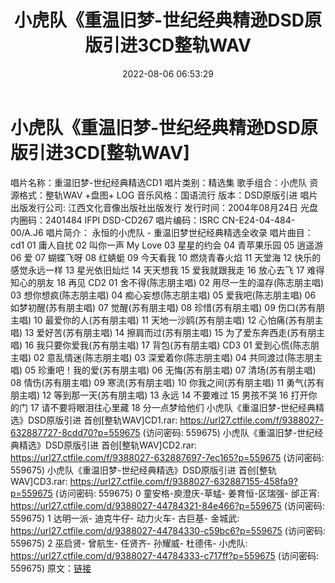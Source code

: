 ﻿---
title: 小虎队《重温旧梦-世纪经典精逊DSD原版引进3CD整轨WAV
date: 2022-08-06 06:53:29
categories: WAV车载音乐、镜像
tags: 华语中文
---
# 小虎队《重温旧梦-世纪经典精逊DSD原版引进3CD[整轨WAV]

唱片名称：重温旧梦-世纪经典精选CD1
唱片类别：精选集
歌手组合：小虎队
资源格式：整轨WAV +盘图+ LOG
音乐风格：国语流行
版本：DSD原版引进
唱片出版发行公司: 江西文化音像出版社出版发行
发行时间：2004年08月24日
光盘内圈码：2401484 IFPI DSD-CD267
唱片编码：ISRC CN-E24-04-484-00/A.J6
唱片简介：
永恒的小虎队 - 重温旧梦世纪经典精选全收录
唱片曲目：
cd1
01 庸人自扰
02 叫你一声 My Love
03 星星的约会
04 青苹果乐园
05 逍遥游
06 爱
07 蝴蝶飞呀
08 红蜻蜓
09 今天看我
10 燃烧青春火焰
11 天堂海
12 快乐的感觉永远一样
13 星光依旧灿烂
14 天天想我
15 爱我就跟我走
16 放心去飞
17 难得知心的朋友
18 再见
CD2
01 舍不得(陈志朋主唱)
02 用尽一生的温存(陈志朋主唱)
03 想你想疯(陈志朋主唱)
04 痴心妄想(陈志朋主唱)
05 爱我吧(陈志朋主唱)
06 如梦初醒(苏有朋主唱)
07 觉醒(苏有朋主唱)
08 珍惜(苏有朋主唱)
09 伤口(苏有朋主唱)
10 最爱你的人(苏有朋主唱)
11 天地一沙鸥(苏有朋主唱)
12 心怕痛(苏有朋主唱)
13 爱好苦(苏有朋主唱)
14 擦肩而过(苏有朋主唱)
15 为了爱东奔西走(苏有朋主唱)
16 我只要你爱我(苏有朋主唱)
17 背包(苏有朋主唱)
CD3
01 爱到心慌(陈志朋主唱)
02 意乱情迷(陈志朋主唱)
03 深爱着你(陈志朋主唱)
04 共同渡过(陈志朋主唱)
05 珍重吧！我的爱(苏有朋主唱)
06 无悔(苏有朋主唱)
07 清场(苏有朋主唱)
08 情伤(苏有朋主唱)
09 寒流(苏有朋主唱)
10 你我之间(苏有朋主唱)
11 勇气(苏有朋主唱)
12 等到那一天(苏有朋主唱)
13 永远
14 不要难过
15 男孩不哭
16 打开你的门
17 请不要将眼泪往心里藏
18 分一点梦给他们
小虎队《重温旧梦-世纪经典精选》DSD原版引进 首创[整轨WAV]CD1.rar: https://url27.ctfile.com/f/9388027-632887727-8cdd70?p=559675
(访问密码: 559675)
小虎队《重温旧梦-世纪经典精选》DSD原版引进 首创[整轨WAV]CD2.rar: https://url27.ctfile.com/f/9388027-632887697-7ec165?p=559675
(访问密码: 559675)
小虎队《重温旧梦-世纪经典精选》DSD原版引进 首创[整轨WAV]CD3.rar: https://url27.ctfile.com/f/9388027-632887155-458fa9?p=559675
(访问密码: 559675)
0 童安格-庾澄庆-草蜢- 姜育恒-区瑞强- 邰正宵: https://url27.ctfile.com/d/9388027-44784321-84e466?p=559675
(访问密码: 559675)
1 达明一派- 迪克牛仔- 动力火车- 古巨基- 金城武: https://url27.ctfile.com/d/9388027-44784330-c59bc6?p=559675
(访问密码: 559675)
2 巫启贤- 曾航生- 任贤齐- 孙耀威- 杜德伟- 小虎队: https://url27.ctfile.com/d/9388027-44784333-c717ff?p=559675
(访问密码: 559675)
原文：[链接](https://blog.sina.com.cn/s/blog_1647c7e7601030ypy.html)